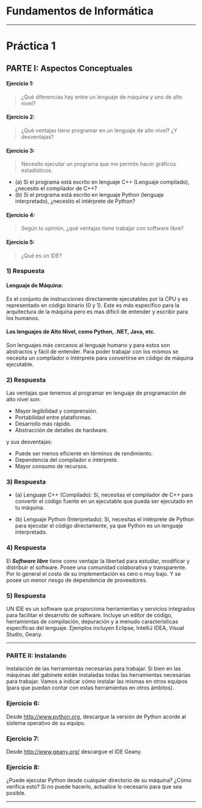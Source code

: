 # Fundamentos de Informática

---

# Práctica 1


## PARTE I: Aspectos Conceptuales

#### Ejercicio 1: 

> ¿Qué diferencias hay entre un lenguaje de máquina y uno de alto nivel?


#### Ejercicio 2: 
> ¿Qué ventajas tiene programar en un lenguaje de alto nivel? ¿Y desventajas?


#### Ejercicio 3: 
>Necesito ejecutar un programa que me permite hacer gráficos estadísticos.

- (a) Si el programa está escrito en lenguaje C++ (Lenguaje compilado), ¿necesito el
compilador de C++?
- (b) Si el programa está escrito en lenguaje Python (lenguaje interpretado), ¿necesito el
intérprete de Python?

#### Ejercicio 4: 
> Según tu opinión, ¿qué ventajas tiene trabajar con software libre?


#### Ejercicio 5:
> ¿Qué es un IDE? 




### 1) Respuesta
#### Lenguaje de Máquina:
 Es el conjunto de instrucciones directamente ejecutables por la CPU y es representado en código binario (0 y 1).
 Este es más específico para la arquitectura de la máquina pero es mas difícil de entender y escribir para los humanos.


#### Los lenguajes de Alto Nivel, como Python, .NET, Java, etc.
Son lenguajes más cercanos al lenguaje humano y para estos son abstractos y fácil de entender.
Para poder trabajar con los mismos se necesita un compilador o intérprete para convertirse en código de máquina ejecutable.

### 2) Respuesta

Las ventajas que tenemos al programar en lenguaje de programación de alto nivel son:

- Mayor legibilidad y comprensión.
- Portabilidad entre plataformas.
- Desarrollo más rápido.
- Abstracción de detalles de hardware.

 y sus desventajas:

- Puede ser menos eficiente en términos de rendimiento.
- Dependencia del compilador o intérprete.
- Mayor consumo de recursos.

### 3) Respuesta

- (a) Lenguaje C++ (Compilado):
  Sí, necesitas el compilador de C++ para convertir el código fuente en un ejecutable que pueda ser ejecutado en tu máquina.


- (b) Lenguaje Python (Interpretado):
  Sí, necesitas el intérprete de Python para ejecutar el código directamente, ya que Python es un lenguaje interpretado.

### 4) Respuesta
El ***Software libre*** tiene como ventajar la libertad para estudiar, modificar y distribuir el software.
Posee una comunidad colaborativa y transparente. Por lo general el costo de su implementación es cero o muy bajo.
Y se posee un menor riesgo de dependencia de proveedores.


### 5) Respuesta
UN IDE es un software que proporciona herramientas y servicios integrados para facilitar el desarrollo de software.
Incluye un editor de código, herramientas de compilación, depuración y a menudo características específicas del lenguaje.
Ejemplos incluyen Eclipse, IntelliJ IDEA, Visual Studio, Geany.

---

### PARTE II: Instalando

Instalación de las herramientas necesarias para trabajar. Si bien en las máquinas del gabinete están
instaladas todas las herramientas necesarias para trabajar. Vamos a indicar cómo instalar las mismas en
otros equipos (para que puedan contar con estas herramientas en otros ámbitos).

### Ejercicio 6: 
Desde http://www.python.org, descargue la versión de Python acorde al sistema operativo
de su equipo.
### Ejercicio 7: 
Desde http://www.geany.org/ descargue el IDE Geany.
### Ejercicio 8: 
¿Puede ejecutar Python desde cualquier directorio de su máquina? ¿Cómo verifica esto? Si
no puede hacerlo, actualice lo necesario para que sea posible.

---
